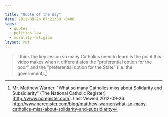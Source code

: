 ```yaml
---

title: "Quote of the day"
date: 2012-09-26 07:21:50 -0400
tags:
  - quotes
  - politics-law
  - morality-religion
layout: rut
---
```



> I think the key lesson so many Catholics need to learn is the point this video makes when it differentiates the "preferential option for the poor" and the "preferential option for the State" (i.e. the government).[^20120926-1]

[^20120926-1]: Mr. Matthew Warner.  "What so many Catholics miss about Solidarity and Subsidiarity"  (The National Catholic Register)[http://www.ncregister.com].  Last Viewed 2012-09-26. <http://www.ncregister.com/blog/matthew-warner/what-so-many-catholics-miss-about-solidarity-and-subsidiarity>

